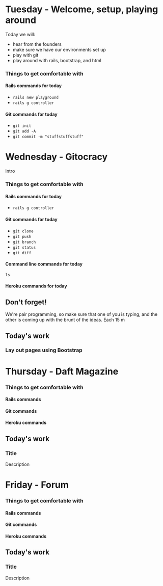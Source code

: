 # Tuesday - Welcome, setup, playing around

Today we will: 

* hear from the founders
* make sure we have our environments set up
* play with git
* play around with rails, bootstrap, and html

### Things to get comfortable with

#### Rails commands for today

* `rails new playground`
* `rails g controller`

#### Git commands for today

* `git init`
* `git add -A`
* `git commit -m "stuffstuffstuff"`

# Wednesday - Gitocracy

Intro

### Things to get comfortable with

#### Rails commands for today

* `rails g controller`

#### Git commands for today

* `git clone`
* `git push`
* `git branch`
* `git status`
* `git diff`

#### Command line commands for today

`ls` 

#### Heroku commands for today

## Don't forget!

We're pair programming, so make sure that one of you is typing, and the other is coming up with the brunt of the ideas.  Each 15 m

## Today's work

###  Lay out pages using Bootstrap

# Thursday - Daft Magazine


### Things to get comfortable with

#### Rails commands

#### Git commands

#### Heroku commands

## Today's work

### Title

Description

# Friday - Forum


### Things to get comfortable with

#### Rails commands

#### Git commands

#### Heroku commands

## Today's work

### Title

Description


